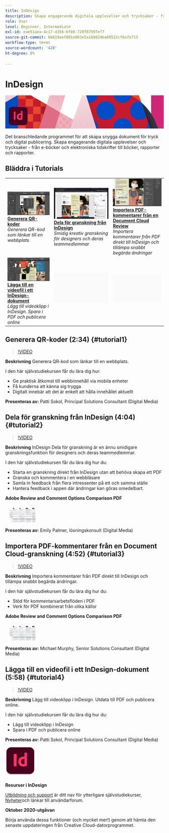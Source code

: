 ```yaml
---
title: InDesign
description: Skapa engagerande digitala upplevelser och trycksaker - från e-böcker och elektroniska tidskrifter till böcker, rapporter och informationsdokument
role: User
level: Beginner, Intermediate
exl-id: eae51aea-4c17-4356-bfb0-720f87597ef7
source-git-commit: 6b819aef801e003e5a160d24ba69522cf6a7e715
workflow-type: tm+mt
source-wordcount: '428'
ht-degree: 0%

---
```


# InDesign

![Tutorial Hero Image](../assets/InDesign.jpg)

Det branschledande programmet för att skapa snygga dokument för tryck och digital publicering. Skapa engagerande digitala upplevelser och trycksaker - från e-böcker och elektroniska tidskrifter till böcker, rapporter och rapporter.

## Bläddra i Tutorials

<table style="table-layout:fixed">
<tr>
 <td>
    <a href="indesign.md#tutorial1">
        <img alt="Generera QR-koder" src="../assets/InDesign_qrCodes_sokol_thumbnail.jpg" />
    </a>
    <div>
    <a href="indesign.md#tutorial1"><strong>Generera QR-koder</strong></a>
    </div>
    <em>Generera QR-kod som länkar till en webbplats</em>
    <br>
  </td>
  <td>
   <a href="indesign.md#tutorial2">
      <img alt="Dela för granskning från InDesign" src="../assets/indesign_shareforreview_palmer_thumbnail.jpg" />
   </a>
    <div>
   <a href="indesign.md#tutorial2"><strong>Dela för granskning från InDesign</strong></a>
    </div>
    <em>Smidig kreativ granskning för designers och deras teammedlemmar</em>
    <br>
  </td>
  <td>
    <a href="indesign.md#tutorial3">
        <img alt="Importera PDF-kommentarer från en Document Cloud Review" src="../assets/indesign_pdfcomments_murphy_thumbnail.jpg" />
    </a>
    <div>
    <a href="indesign.md#tutorial3"><strong>Importera PDF-kommentarer från en Document Cloud Review</strong></a>
    </div>
    <em>Importera kommentarer från PDF direkt till InDesign och tillämpa snabbt begärda ändringar</em>
    <br>
  </td>
</tr>
<tr>
<td>
   <a href="indesign.md#tutorial4">
      <img alt="Lägga till en videofil i ett InDesign-dokument" src="../assets/indesign_video_sokol_thumbnail.jpg" />
   </a>
    <div>
   <a href="indesign.md#tutorial4"><strong>Lägga till en videofil i ett InDesign-dokument</strong></a>
    </div>
    <em>Lägg till videoklipp i InDesign. Spara i PDF och publicera online</em>
    <br>
  </td>
 <td>
    <img alt="Mellanrum" src="../assets/Gray_thumbnail.png" />
    <div>
    <br>
 </td>
 <td>
    <img alt="Mellanrum" src="../assets/Gray_thumbnail.png" />
    <div>
    <br>
 </td>
</tr>
</table>

## Generera QR-koder (2:34) {#tutorial1}

>[!VIDEO](https://video.tv.adobe.com/v/326818?hidetitle=true)

**Beskrivning**
Generera QR-kod som länkar till en webbplats.

I den här självstudiekursen får du lära dig hur:
* Ge praktisk åtkomst till webbinnehåll via mobila enheter
* Få kunderna att känna sig trygga
* Digitalt innebär att det är enkelt att hålla innehållet aktuellt

**Presenteras av:**
Patti Sokol, Principal Solutions Consultant (Digital Media)

## Dela för granskning från InDesign (4:04) {#tutorial2}

>[!VIDEO](https://video.tv.adobe.com/v/326824?hidetitle=true)

**Beskrivning**
InDesign Dela för granskning är en ännu smidigare granskningsfunktion för designers och deras teammedlemmar.

I den här självstudiekursen får du lära dig hur du:
* Starta en granskning direkt från InDesign utan att behöva skapa ett PDF
* Granska och kommentera i en webbläsare
* Samla in feedback från flera intressenter på ett och samma ställe
* Hantera feedback i appen där ändringar kan göras omedelbart.

**Adobe Review and Comment Options Comparison PDF**

[![Jämförelsebild](../assets/ComparisonPDF_thumbnail_96.png)](../assets/Adobe_Review_and_Comment_Comparisons.pdf)

**Presenteras av:**
Emily Palmer, lösningskonsult (Digital Media)

## Importera PDF-kommentarer från en Document Cloud-granskning (4:52) {#tutorial3}

>[!VIDEO](https://video.tv.adobe.com/v/326959?hidetitle=true)

**Beskrivning**
Importera kommentarer från PDF direkt till InDesign och tillämpa snabbt begärda ändringar.

I den här självstudiekursen får du lära dig hur du:
* Stöd för kommentarsarbetsflöden i PDF
* Verk för PDF kombinerat från olika källor

**Adobe Review and Comment Options Comparison PDF**

[![Jämförelsebild](../assets/ComparisonPDF_thumbnail_96.png)](../assets/Adobe_Review_and_Comment_Comparisons.pdf)

**Presenteras av:**
Michael Murphy, Senior Solutions Consultant (Digital Media)

## Lägga till en videofil i ett InDesign-dokument (5:58) {#tutorial4}

>[!VIDEO](https://video.tv.adobe.com/v/326757?hidetitle=true)

**Beskrivning**
Lägg till videoklipp i InDesign. Utdata till PDF och publicera online.

I den här självstudiekursen får du lära dig hur du:
* Lägg till videoklipp i InDesign
* Spara i PDF och publicera online

**Presenteras av:**
Patti Sokol, Principal Solutions Consultant (Digital Media)

![InDesignLogo](../assets/id_appicon_96.png)

**Resurser i InDesign**

[Utbildning och support](https://helpx.adobe.com/support/indesign.html) är ditt nav för ytterligare självstudiekurser, [Nyheter](https://helpx.adobe.com/indesign/user-guide.html/indesign/using/whats-new.ug.html)och länkar till användarforum.

**Oktober 2020-utgåvan**

Börja använda dessa funktioner (och mycket mer!) genom att hämta den senaste uppdateringen från Creative Cloud-datorprogrammet.
